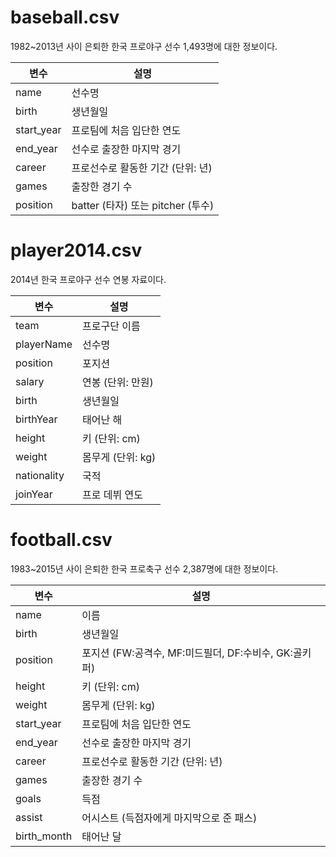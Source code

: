# baseball.csv

1982~2013년 사이 은퇴한 한국 프로야구 선수 1,493명에 대한 정보이다.

| 변수| 설명 |
|---| --- |
|name  |선수명 |
|birth | 생년월일  |
|start_year  | 프로팀에 처음 입단한 연도 |
|end_year  | 선수로 출장한 마지막 경기 |
|career  | 프로선수로 활동한 기간 (단위: 년)  |
|games  | 출장한 경기 수  |
|position  | batter (타자) 또는 pitcher (투수) |

# player2014.csv

2014년 한국 프로야구 선수 연봉 자료이다.

| 변수| 설명 |
|---| --- |
|team  |프로구단 이름 |
|playerName  |선수명 |
|position  |포지션 |
|salary  |연봉 (단위: 만원) |
|birth | 생년월일  |
|birthYear | 태어난 해  |
|height  | 키 (단위: cm) |
|weight  | 몸무게 (단위: kg) |
|nationality  | 국적  |
|joinYear  | 프로 데뷔 연도 |

# football.csv

1983~2015년 사이 은퇴한 한국 프로축구 선수 2,387명에 대한 정보이다.

| 변수| 설명 |
|---| --- |
| name |이름 |
| birth |생년월일   |
| position | 포지션 (FW:공격수, MF:미드필더, DF:수비수, GK:골키퍼)   |
| height  | 키 (단위: cm) |
| weight | 몸무게 (단위: kg) |
|start_year | 프로팀에 처음 입단한 연도 |
|end_year  | 선수로 출장한 마지막 경기 |
|career  | 프로선수로 활동한 기간 (단위: 년)  |
|games  | 출장한 경기 수  |
|goals | 득점 |
|assist | 어시스트 (득점자에게 마지막으로 준 패스) |
|birth_month | 태어난 달 |
